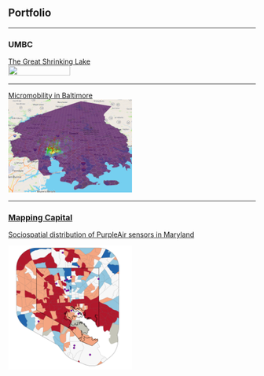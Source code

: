 ## Portfolio

---

### UMBC

[The Great Shrinking Lake](/381_proj)
<a href="/381_proj"> <br/>
<img src="381_proj/images/true_color.gif" width = "50%" height = "50%"/>
</a>

---

[Micromobility in Baltimore](/finalproj/index.md)
<a href="/finalproj"> <br/>
<img src="finalproj/images/Screenshot 2022-05-09 131724.png" width = "50%" height = "50%"/>
</a>

---

### [Mapping Capital](https://mapping.capital)

[Sociospatial distribution of PurpleAir sensors in Maryland](/dss/purple.md) <br/>
<p><a href="/finalproj/index.md"><img src="images/it worked MHI.png?raw=true" width = "50%" height = "50%"/></a></p>

